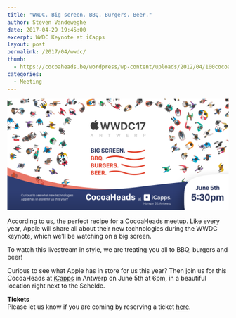 ```yaml
---
title: "WWDC. Big screen. BBQ. Burgers. Beer."
author: Steven Vandeweghe
date: 2017-04-29 19:45:00
excerpt: WWDC Keynote at iCapps
layout: post
permalink: /2017/04/wwdc/
thumb:
  - https://cocoaheads.be/wordpress/wp-content/uploads/2012/04/100cocoaheads-logo-web.png
categories:
  - Meeting
---
```

![WWDC Banner](/images/wwdc-2017-banner.png)

According to us, the perfect recipe for a CocoaHeads meetup. Like every year, Apple will share all about their new technologies during the WWDC keynote, which we’ll be watching on a big screen.  

To watch this livestream in style, we are treating you all to BBQ, burgers and beer!  

Curious to see what Apple has in store for us this year? Then join us for this CocoaHeads at [iCapps](https://www.icapps.com/) in Antwerp on June 5th at 6pm, in a beautiful location right next to the Schelde. 
 

**Tickets**  
Please let us know if you are coming by reserving a ticket [here](https://www.eventbrite.com/e/wwdc-big-screen-bbq-burgers-beer-tickets-34118219513).
